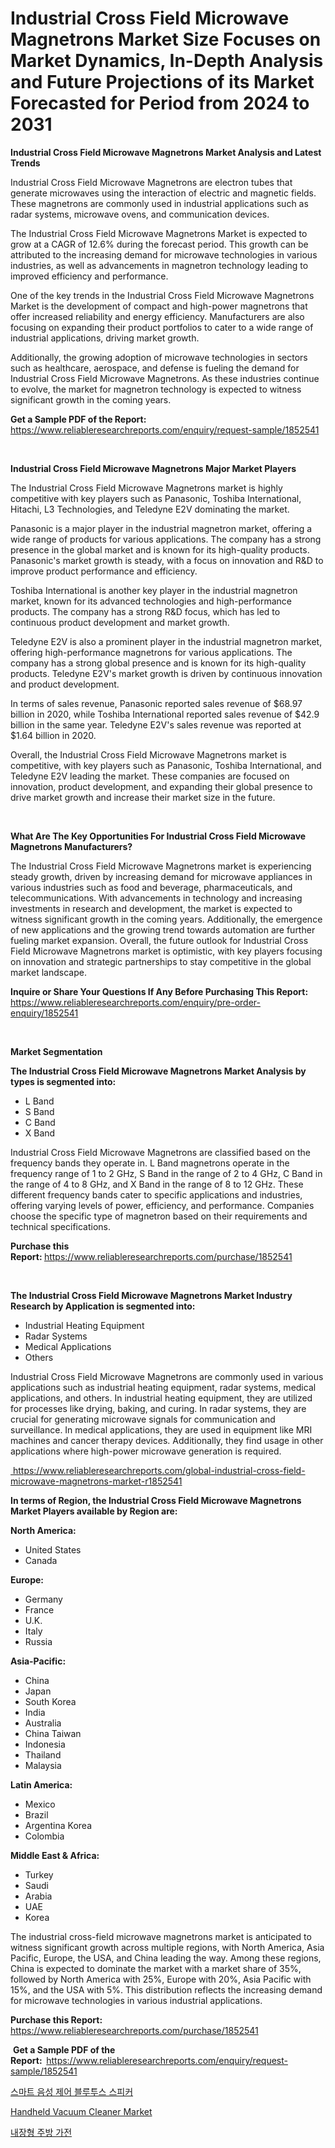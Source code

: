 <p><h1>Industrial Cross Field Microwave Magnetrons Market Size Focuses on Market Dynamics, In-Depth Analysis and Future Projections of its Market Forecasted for Period from 2024 to 2031</h1></p><p><strong>Industrial Cross Field Microwave Magnetrons Market Analysis and Latest Trends</strong></p>
<p><p>Industrial Cross Field Microwave Magnetrons are electron tubes that generate microwaves using the interaction of electric and magnetic fields. These magnetrons are commonly used in industrial applications such as radar systems, microwave ovens, and communication devices.</p><p>The Industrial Cross Field Microwave Magnetrons Market is expected to grow at a CAGR of 12.6% during the forecast period. This growth can be attributed to the increasing demand for microwave technologies in various industries, as well as advancements in magnetron technology leading to improved efficiency and performance.</p><p>One of the key trends in the Industrial Cross Field Microwave Magnetrons Market is the development of compact and high-power magnetrons that offer increased reliability and energy efficiency. Manufacturers are also focusing on expanding their product portfolios to cater to a wide range of industrial applications, driving market growth.</p><p>Additionally, the growing adoption of microwave technologies in sectors such as healthcare, aerospace, and defense is fueling the demand for Industrial Cross Field Microwave Magnetrons. As these industries continue to evolve, the market for magnetron technology is expected to witness significant growth in the coming years.</p></p>
<p><strong>Get a Sample PDF of the Report:&nbsp;</strong> <a href="https://www.reliableresearchreports.com/enquiry/request-sample/1852541">https://www.reliableresearchreports.com/enquiry/request-sample/1852541</a></p>
<p>&nbsp;</p>
<p><strong>Industrial Cross Field Microwave Magnetrons Major Market Players</strong></p>
<p><p>The Industrial Cross Field Microwave Magnetrons market is highly competitive with key players such as Panasonic, Toshiba International, Hitachi, L3 Technologies, and Teledyne E2V dominating the market. </p><p>Panasonic is a major player in the industrial magnetron market, offering a wide range of products for various applications. The company has a strong presence in the global market and is known for its high-quality products. Panasonic's market growth is steady, with a focus on innovation and R&D to improve product performance and efficiency.</p><p>Toshiba International is another key player in the industrial magnetron market, known for its advanced technologies and high-performance products. The company has a strong R&D focus, which has led to continuous product development and market growth. </p><p>Teledyne E2V is also a prominent player in the industrial magnetron market, offering high-performance magnetrons for various applications. The company has a strong global presence and is known for its high-quality products. Teledyne E2V's market growth is driven by continuous innovation and product development.</p><p>In terms of sales revenue, Panasonic reported sales revenue of $68.97 billion in 2020, while Toshiba International reported sales revenue of $42.9 billion in the same year. Teledyne E2V's sales revenue was reported at $1.64 billion in 2020.</p><p>Overall, the Industrial Cross Field Microwave Magnetrons market is competitive, with key players such as Panasonic, Toshiba International, and Teledyne E2V leading the market. These companies are focused on innovation, product development, and expanding their global presence to drive market growth and increase their market size in the future.</p></p>
<p>&nbsp;</p>
<p><strong>What Are The Key Opportunities For Industrial Cross Field Microwave Magnetrons Manufacturers?</strong></p>
<p><p>The Industrial Cross Field Microwave Magnetrons market is experiencing steady growth, driven by increasing demand for microwave appliances in various industries such as food and beverage, pharmaceuticals, and telecommunications. With advancements in technology and increasing investments in research and development, the market is expected to witness significant growth in the coming years. Additionally, the emergence of new applications and the growing trend towards automation are further fueling market expansion. Overall, the future outlook for Industrial Cross Field Microwave Magnetrons market is optimistic, with key players focusing on innovation and strategic partnerships to stay competitive in the global market landscape.</p></p>
<p><strong>Inquire or Share Your Questions If Any Before Purchasing This Report:</strong> <a href="https://www.reliableresearchreports.com/enquiry/pre-order-enquiry/1852541">https://www.reliableresearchreports.com/enquiry/pre-order-enquiry/1852541</a></p>
<p>&nbsp;</p>
<p><strong>Market Segmentation</strong></p>
<p><strong>The Industrial Cross Field Microwave Magnetrons Market Analysis by types is segmented into:</strong></p>
<p><ul><li>L Band</li><li>S Band</li><li>C Band</li><li>X Band</li></ul></p>
<p><p>Industrial Cross Field Microwave Magnetrons are classified based on the frequency bands they operate in. L Band magnetrons operate in the frequency range of 1 to 2 GHz, S Band in the range of 2 to 4 GHz, C Band in the range of 4 to 8 GHz, and X Band in the range of 8 to 12 GHz. These different frequency bands cater to specific applications and industries, offering varying levels of power, efficiency, and performance. Companies choose the specific type of magnetron based on their requirements and technical specifications.</p></p>
<p><strong>Purchase this Report:&nbsp;</strong><a href="https://www.reliableresearchreports.com/purchase/1852541">https://www.reliableresearchreports.com/purchase/1852541</a></p>
<p>&nbsp;</p>
<p><strong>The Industrial Cross Field Microwave Magnetrons Market Industry Research by Application is segmented into:</strong></p>
<p><ul><li>Industrial Heating Equipment</li><li>Radar Systems</li><li>Medical Applications</li><li>Others</li></ul></p>
<p><p>Industrial Cross Field Microwave Magnetrons are commonly used in various applications such as industrial heating equipment, radar systems, medical applications, and others. In industrial heating equipment, they are utilized for processes like drying, baking, and curing. In radar systems, they are crucial for generating microwave signals for communication and surveillance. In medical applications, they are used in equipment like MRI machines and cancer therapy devices. Additionally, they find usage in other applications where high-power microwave generation is required.</p></p>
<p><a href="https://www.reliableresearchreports.com/global-industrial-cross-field-microwave-magnetrons-market-r1852541">&nbsp;https://www.reliableresearchreports.com/global-industrial-cross-field-microwave-magnetrons-market-r1852541</a></p>
<p><strong>In terms of Region, the Industrial Cross Field Microwave Magnetrons Market Players available by Region are:</strong></p>
<p>
    <p> <strong> North America: </strong>
        <ul>
            <li>United States</li>
            <li>Canada</li>
        </ul>
        </p> 
    <p> <strong> Europe: </strong>
        <ul>
            <li>Germany</li>
            <li>France</li>
            <li>U.K.</li>
            <li>Italy</li>
            <li>Russia</li>
        </ul>
        </p> 
    <p> <strong> Asia-Pacific: </strong>
        <ul>
            <li>China</li>
            <li>Japan</li>
            <li>South Korea</li>
            <li>India</li>
            <li>Australia</li>
            <li>China Taiwan</li>
            <li>Indonesia</li>
            <li>Thailand</li>
            <li>Malaysia</li>
        </ul>
        </p> 
    <p> <strong> Latin America: </strong>
        <ul>
            <li>Mexico</li>
            <li>Brazil</li>
            <li>Argentina Korea</li>
            <li>Colombia</li>
        </ul>
        </p> 
    <p> <strong> Middle East & Africa: </strong>
        <ul>
            <li>Turkey</li>
            <li>Saudi</li>
            <li>Arabia</li>
            <li>UAE</li>
            <li>Korea</li>
        </ul>
    </p>
    </p>
<p><p>The industrial cross-field microwave magnetrons market is anticipated to witness significant growth across multiple regions, with North America, Asia Pacific, Europe, the USA, and China leading the way. Among these regions, China is expected to dominate the market with a market share of 35%, followed by North America with 25%, Europe with 20%, Asia Pacific with 15%, and the USA with 5%. This distribution reflects the increasing demand for microwave technologies in various industrial applications.</p></p>
<p><strong>Purchase this Report: </strong><a href="https://www.reliableresearchreports.com/purchase/1852541">https://www.reliableresearchreports.com/purchase/1852541</a></p>
<p>&nbsp;<strong>Get a Sample PDF of the Report:&nbsp;&nbsp;</strong><a href="https://www.reliableresearchreports.com/enquiry/request-sample/1852541">https://www.reliableresearchreports.com/enquiry/request-sample/1852541</a></p>
<p><strong></strong></p>
<p><p><a href="https://github.com/joannescott9078/Market-Research-Report-List-1/blob/main/8682408176807.md">스마트 음성 제어 블루투스 스피커</a></p><p><a href="https://github.com/sowravmitra0/Market-Research-Report-List-1/blob/main/handheld-vacuum-cleaner-market.md">Handheld Vacuum Cleaner Market</a></p><p><a href="https://github.com/TrevorKruvalis5678/Market-Research-Report-List-2/blob/main/5937104176806.md">내장형 주방 가전</a></p></p>
